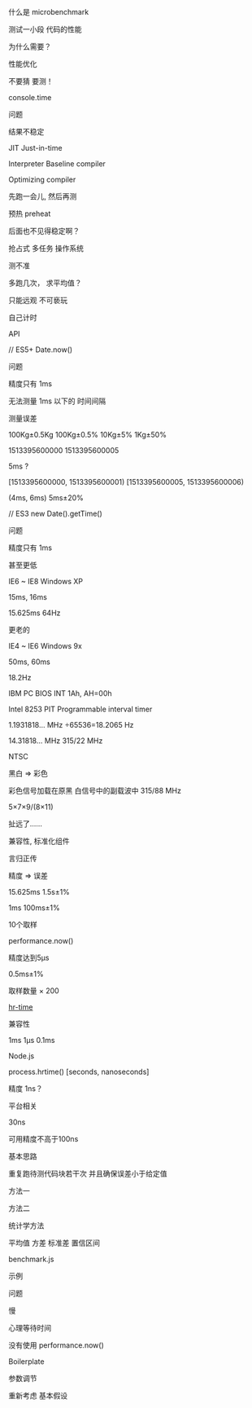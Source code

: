 什么是 microbenchmark

测试一小段
代码的性能

为什么需要？

性能优化

不要猜
要测！

console.time

问题

结果不稳定

JIT
Just-in-time

Interpreter
Baseline compiler

Optimizing compiler

先跑一会儿,
然后再测

预热
preheat

后面也不见得稳定啊？

抢占式
多任务
操作系统

测不准

多跑几次，
求平均值？

只能远观
不可亵玩

自己计时

API

// ES5+
Date.now()

问题

精度只有 1ms

无法测量
1ms 以下的
时间间隔

测量误差

100Kg±0.5Kg
100Kg±0.5%
10Kg±5%
1Kg±50%

1513395600000
1513395600005

5ms ?

[1513395600000, 1513395600001)
[1513395600005, 1513395600006)

(4ms, 6ms)
5ms±20%

// ES3
new Date().getTime()

问题

精度只有 1ms

甚至更低

IE6 ~ IE8
Windows XP

15ms, 16ms

15.625ms
64Hz

更老的

IE4 ~ IE6
Windows 9x

50ms, 60ms

18.2Hz

IBM PC BIOS
INT 1Ah, AH=00h

Intel 8253 PIT
Programmable interval timer

1.1931818... MHz
÷65536=18.2065 Hz

14.31818... MHz
315/22 MHz

NTSC

黑白 => 彩色

彩色信号加载在原黑
白信号中的副载波中
315/88 MHz

5×7×9/(8×11)

扯远了……

兼容性,
标准化组件

言归正传

精度 => 误差

15.625ms
1.5s±1%

1ms
100ms±1%

10个取样

performance.now()

精度达到5μs

0.5ms±1%

取样数量
× 200

[hr-time](https://w3c.github.io/hr-time/)

兼容性

1ms
1μs
0.1ms

Node.js

process.hrtime()
[seconds, nanoseconds]

精度 1ns？

平台相关

30ns

可用精度不高于100ns

基本思路

重复跑待测代码块若干次
并且确保误差小于给定值

方法一

方法二

统计学方法

平均值
方差
标准差
置信区间

benchmark.js

示例

问题

慢

心理等待时间

没有使用
performance.now()

Boilerplate

参数调节

重新考虑
基本假设
